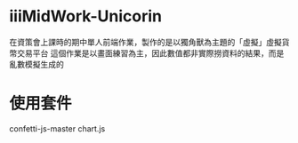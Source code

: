 # iiiMidWork-Unicorin

在資策會上課時的期中單人前端作業，製作的是以獨角獸為主題的「虛擬」虛擬貨幣交易平台
這個作業是以畫面練習為主，因此數值都非實際撈資料的結果，而是亂數模擬生成的

# 使用套件

confetti-js-master
chart.js
